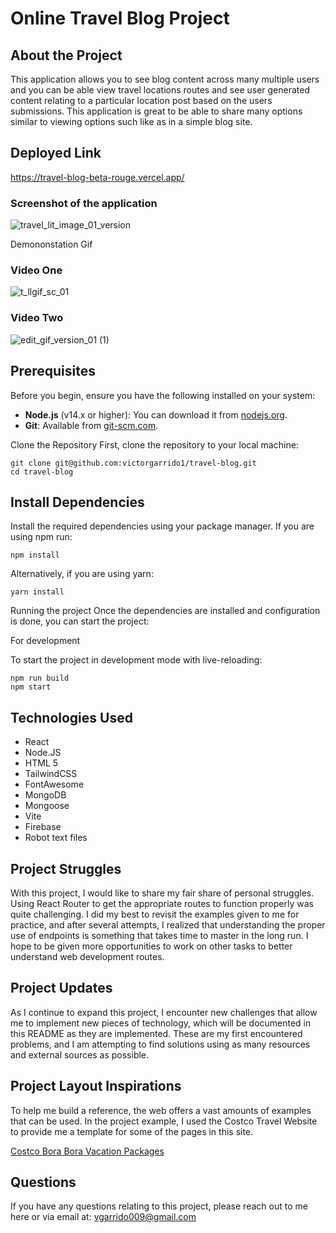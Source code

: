 # Online Travel Blog Project


## About the Project
This application allows you to see blog content across many multiple users and you can be able view travel locations routes and see user generated content relating to a particular location post based on the users submissions. This application is great to be able to share many options similar to viewing options such like as in a simple blog site.

## Deployed Link 

https://travel-blog-beta-rouge.vercel.app/

### Screenshot of the application

![travel_lit_image_01_version](https://github.com/victorgarrido1/travel-blog/assets/139294878/25573afb-fa2d-4b22-b726-f4335bc106f1)

Demononstation Gif
 ### Video One
![t_llgif_sc_01](https://github.com/victorgarrido1/travel-blog/assets/139294878/52c23c10-1b0b-41fe-8a2c-499bcd458b65)

### Video Two
![edit_gif_version_01 (1)](https://github.com/victorgarrido1/travel-blog/assets/139294878/ad3de2f5-d6ff-4a3b-97e0-67fbba3a1a37)


## Prerequisites

Before you begin, ensure you have the following installed on your system:

- **Node.js** (v14.x or higher): You can download it from [nodejs.org](https://nodejs.org/).
- **Git**: Available from [git-scm.com](https://git-scm.com/).

Clone the Repository
First, clone the repository to your local machine:


```
git clone git@github.com:victorgarrido1/travel-blog.git
cd travel-blog

```

## Install Dependencies
Install the required dependencies using your package manager. If you are using npm  run:

```
npm install
```
Alternatively, if you are using yarn:

```
yarn install
```

Running the project
Once the dependencies are installed and configuration is done, you can start the project:

For development

To start the project in development mode with live-reloading:

```
npm run build
npm start
```



## Technologies Used
* React
* Node.JS
* HTML 5
* TailwindCSS
* FontAwesome
* MongoDB
* Mongoose
* Vite
* Firebase
* Robot text files


## Project Struggles
With this project, I would like to share my fair share of personal struggles. Using React Router to get the appropriate routes to function properly was quite challenging. I did my best to revisit the examples given to me for practice, and after several attempts, I realized that understanding the proper use of endpoints is something that takes time to master in the long run. I hope to be given more opportunities to work on other tasks to better understand web development routes.


##  Project Updates
As I continue to expand this project, I encounter new challenges that allow me to implement new pieces of technology, which will be documented in this README as they are implemented. These are my first encountered problems, and I am attempting to find solutions using as many resources and external sources as possible.



## Project Layout Inspirations
To help me build a reference, the web offers a vast amounts of examples that can be used. In the project example, I used the Costco Travel Website to provide me a template for some of the pages in this site.

[Costco Bora Bora Vacation Packages](https://www.costcotravel.com/Vacation-Packages/Tahiti/Bora-Bora)

 
 ## Questions
If you have any questions relating to this project, please reach out to me here or via email at: vgarrido009@gmail.com
